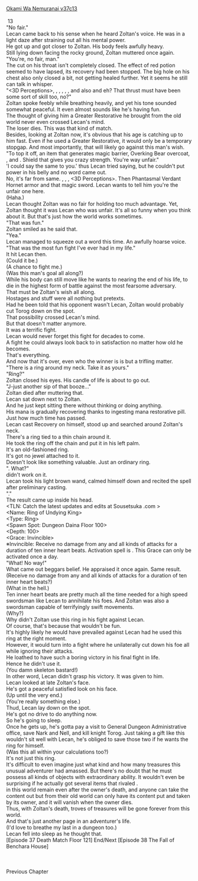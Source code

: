 [Okami Wa Nemuranai v37c13](https://www.sousetsuka.com/2021/02/okami-wa-nemuranai-3713.html)
<br/><br/>
 13<br/>
"No fair."<br/>
Lecan came back to his sense when he heard Zoltan's voice. He was in a light daze after straining out all his mental power.<br/>
He got up and got closer to Zoltan. His body feels awfully heavy.<br/>
Still lying down facing the rocky ground, Zoltan muttered once again.<br/>
"You're, no fair, man."<br/>
The cut on his throat isn't completely closed. The effect of red potion seemed to have lapsed, its recovery had been stopped. The big hole on his chest also only closed a bit, not getting healed further. Yet it seems he still can talk in whisper.<br/>
"<3D Perceptions>, <Gust>, <Concealment>, <Flash>, <Fire Arrow>, <Recovery>, and also <Flame Spear> and <Lightning> eh? That thrust must have been some sort of skill too, no?"<br/>
Zoltan spoke feebly while breathing heavily, and yet his tone sounded somewhat peaceful. It even almost sounds like he's having fun.<br/>
The thought of giving him a Greater Restorative he brought from the old world never even crossed Lecan's mind.<br/>
The loser dies. This was that kind of match.<br/>
Besides, looking at Zoltan now, it's obvious that his age is catching up to him fast. Even if he used a Greater Restorative, it would only be a temporary stopgap. And most importantly, that will likely go against this man's wish.<br/>
"To top it off, an item that generates magic barrier, Overking Bear overcoat, <Shield of Wolkan>, and <Comet Cutter>. Shield that gives you crazy strength. You're way unfair."<br/>
'I could say the same to you.' thus Lecan tried saying, but he couldn't put power in his belly and no word came out.<br/>
No, it's far from same. <Gale>, <Shadow Blade>, <Colossal Strength>, <3D Perceptions>. Then Phantasmal Verdant Hornet armor and that magic sword. Lecan wants to tell him you're the unfair one here.<br/>
(Haha.)<br/>
Lecan thought Zoltan was no fair for holding too much advantage. Yet, Zoltan thought it was Lecan who was unfair. It's all so funny when you think about it. But that's just how the world works sometimes.<br/>
"That was fun."<br/>
Zoltan smiled as he said that.<br/>
"Yea."<br/>
Lecan managed to squeeze out a word this time. An awfully hoarse voice.<br/>
"That was the most fun fight I've ever had in my life."<br/>
It hit Lecan then.<br/>
(Could it be.)<br/>
(A chance to fight me.)<br/>
(Was this man's goal all along?)<br/>
While his body can still move like he wants to nearing the end of his life, to die in the highest form of battle against the most fearsome adversary.<br/>
That must be Zoltan's wish all along.<br/>
Hostages and stuff were all nothing but pretexts.<br/>
Had he been told that his opponent wasn't Lecan, Zoltan would probably cut Torog down on the spot.<br/>
That possibility crossed Lecan's mind.<br/>
But that doesn't matter anymore.<br/>
It was a terrific fight.<br/>
Lecan would never forget this fight for decades to come.<br/>
A fight he could always look back to in satisfaction no matter how old he becomes.<br/>
That's everything.<br/>
And now that it's over, even who the winner is is but a trifling matter.<br/>
"There is a ring around my neck. Take it as yours."<br/>
"Ring?"<br/>
Zoltan closed his eyes. His candle of life is about to go out.<br/>
"J-just another sip of that booze..."<br/>
Zoltan died after muttering that.<br/>
Lecan sat down next to Zoltan.<br/>
And he just kept sitting there without thinking or doing anything.<br/>
His mana is gradually recovering thanks to ingesting mana restorative pill.<br/>
Just how much time has passed.<br/>
Lecan cast Recovery on himself, stood up and searched around Zoltan's neck.<br/>
There's a ring tied to a thin chain around it.<br/>
He took the ring off the chain and put it in his left palm.<br/>
It's an old-fashioned ring.<br/>
It's got no jewel attached to it.<br/>
Doesn't look like something valuable. Just an ordinary ring.<br/>
"<Appraisal>. What?"<br/>
<Appraisal> didn't work on it.<br/>
Lecan took his light brown wand, calmed himself down and recited the spell after preliminary casting.<br/>
"<Appraisal>."<br/>
The result came up inside his head.<br/>
<TLN: Catch the latest updates and edits at Sousetsuka .com ><br/>
<Name: Ring of Undying King><br/>
<Type: Ring><br/>
<Spawn Spot: Dungeon Daina Floor 100><br/>
<Depth: 100><br/>
<Grace: Invincible><br/>
※Invincible: Receive no damage from any and all kinds of attacks for a duration of ten inner heart beats. Activation spell is <Tiri Warda Roa>. This Grace can only be activated once a day.<br/>
"What! No way!"<br/>
What came out beggars belief. He appraised it once again. Same result.<br/>
(Receive no damage from any and all kinds of attacks for a duration of ten inner heart beats?)<br/>
(What in the hell.)<br/>
Ten inner heart beats are pretty much all the time needed for a high speed swordsman like Lecan to annihilate his foes. And Zoltan was also a swordsman capable of terrifyingly swift movements.<br/>
(Why?)<br/>
Why didn't Zoltan use this ring in his fight against Lecan.<br/>
Of course, that's because that wouldn't be fun.<br/>
It's highly likely he would have prevailed against Lecan had he used this ring at the right moment.<br/>
However, it would turn into a fight where he unilaterally cut down his foe all while ignoring their attacks.<br/>
He loathed to have such a boring victory in his final fight in life.<br/>
Hence he didn't use it.<br/>
(You damn skeleton bastard!)<br/>
In other word, Lecan didn't grasp his victory. It was given to him.<br/>
Lecan looked at late Zoltan's face.<br/>
He's got a peaceful satisfied look on his face.<br/>
(Up until the very end.)<br/>
(You're really something else.)<br/>
Thud, Lecan lay down on the spot.<br/>
He's got no drive to do anything now.<br/>
So he's going to sleep.<br/>
Once he gets up, he's gotta pay a visit to General Dungeon Administrative office, save Nark and Nell, and kill knight Torog. Just taking a gift like this wouldn't sit well with Lecan, he's obliged to save those two if he wants the ring for himself.<br/>
(Was this all within your calculations too?)<br/>
It's not just this ring.<br/>
It's difficult to even imagine just what kind and how many treasures this unusual adventurer had amassed. But there's no doubt that he must possess all kinds of objects with extraordinary ability. It wouldn't even be surprising if he actually got several items that rivaled <Ring of Undying King>.<br/>
<Boxes> in this world remain even after the owner's death, and anyone can take the content out but <Storage> from their old world can only have its content put and taken by its owner, and it will vanish when the owner dies.<br/>
Thus, with Zoltan's death, troves of treasures will be gone forever from this world.<br/>
And that's just another page in an adventurer's life.<br/>
(I'd love to breathe my last in a dungeon too.)<br/>
Lecan fell into sleep as he thought that.<br/>
[Episode 37 Death Match Floor 121] End/Next [Episode 38 The Fall of Benchara House]<br/>
 <br/>
 <br/>
 <br/>
Previous Chapter<br/>
